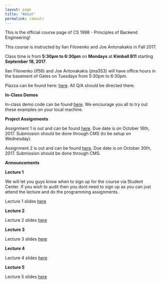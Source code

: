 ```yaml
---
layout: page
title: "About"
permalink: /about/
---
```


This is the official course page of CS 1998 - Principles of Backend Engineering!

This course is instructed by Ilan Filonenko and Joe Antonakakis in Fall 2017.

Class time is from **5:30pm to 6:30pm** on **Mondays** at **Kimball B11** starting **September 18, 2017**.

Ilan Filonenko (if56) and Joe Antonakakis (jma353) will have office hours in the basement of Gates on Tuesdays from 5:30pm to 6:30pm.

Piazza can be found here: [here](https://piazza.com/class/j802rzmnm2p4o4?cid=1). All Q/A should be directed there.

**In-Class Demos**

In-class demo code can be found [here](https://github.com/Cornell-PoBE/demos).  We encourage you all to try out these examples on your local machine.

**Project Assignments**

Assignment 1 is out and can be found [here](https://github.com/Cornell-PoBE/A1). Due date is on October 16th, 2017. Submission should be done through CMS (to be setup on Wednesday).

Assignment 2 is out and can be found [here](https://github.com/Cornell-PoBE/A2). Due date is on October 30th, 2017. Submission should be done through CMS.

**Announcements**

**Lecture 1**

We will let you guys know when to sign up for the course via Student Center. If you wish to audit then you dont need to sign up as you can just attend the lecture and do the programming assignments.

Lecture 1 slides [here](https://docs.google.com/presentation/d/e/2PACX-1vSlSTeSV_qWQWF_9pXI4t5028GqAJAes5eD5M6nUew2NF8ldl4XUlemS0p-osbXDFzN3tF4EBuPaM-I/pub?start=false&loop=false&delayms=3000&slide=id.g238d43cf52_0_4)

**Lecture 2**

Lecture 2 slides [here](https://docs.google.com/presentation/d/1AKqaddYDXF8_bDtkvsfJlN9Ny_0JK4W_NvQkG-1cyZU/edit?usp=sharing)

**Lecture 3**

Lecture 3 slides [here](https://docs.google.com/presentation/d/1L75_imiUMpPn2Q-BC_F-uqaxXhxX_vX4n_4AdwWnFTA/edit?usp=sharing)

**Lecture 4**

Lecture 4 slides [here](https://docs.google.com/presentation/d/e/2PACX-1vQbuCoZ63orlZDWvKiAQRwOd8VV-CRli9toPR8mfmKsAJl3mWv6nktnTvthINEGuJ--TtmYpNxJ6Zmt/pub)

**Lecture 5**

Lecture 5 slides [here](https://docs.google.com/presentation/d/e/2PACX-1vQUUC1mbbLCjTOXHrU04ziBHXZUN5GTNkQF8wqYqJ06_Lf9bHYgLwS5OGhdpwIRSsbcvYkboaszEGp8/pub)